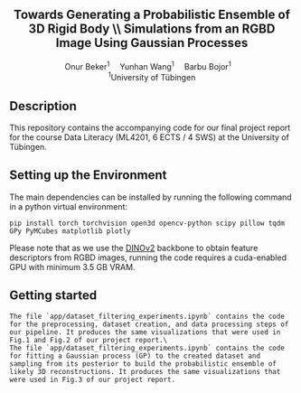 <div align="center">

<h2>Towards Generating a Probabilistic Ensemble of 3D Rigid Body \\ Simulations from an RGBD Image Using Gaussian Processes</h2>

<div>
  Onur Beker<sup>1</sup>&emsp;
  Yunhan Wang<sup>1</sup>&emsp;
  Barbu Bojor<sup>1</sup>&emsp;
</div>

<div>
    <sup>1</sup>University of Tübingen
</div>


</div>

## Description
This repository contains the accompanying code for our final project report for the course Data Literacy (ML4201, 6 ECTS / 4 SWS) at the University of Tübingen.

## Setting up the Environment
The main dependencies can be installed by running the following command in a python virtual environment:
```
pip install torch torchvision open3d opencv-python scipy pillow tqdm GPy PyMCubes matplotlib plotly
```
Please note that as we use the [DINOv2](https://github.com/facebookresearch/dinov2) backbone to obtain feature descriptors from RGBD images, running the code requires a cuda-enabled GPU with minimum 3.5 GB VRAM.

## Getting started 
```
The file `app/dataset_filtering_experiments.ipynb` contains the code for the preprocessing, dataset creation, and data processing steps of our pipeline. It produces the same visualizations that were used in Fig.1 and Fig.2 of our project report.\
The file `app/dataset_filtering_experiments.ipynb` contains the code for fitting a Gaussian process (GP) to the created dataset and sampling from its posterior to build the probabilistic ensemble of likely 3D reconstructions. It produces the same visualizations that were used in Fig.3 of our project report.
 





